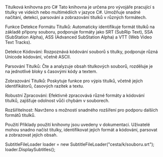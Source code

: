 Titulková knihovna pro C#
Tato knihovna je určena pro vývojáře pracující s titulky ve videích nebo multimédiích v jazyce C#. Umožňuje snadné načítání, detekci, parsování a zobrazování titulků v různých formátech.

Funkce
Detekce Formátu Titulků: Automaticky identifikuje formát titulků na základě přípony souboru, podporuje formáty jako SRT (SubRip Text), SSA (SubStation Alpha), ASS (Advanced SubStation Alpha) a VTT (Web Video Text Tracks).

Detekce Kódování: Rozpoznává kódování souborů s titulky, podporuje různá Unicode kódování, včetně ASCII.

Parsování Titulků: Čte a analyzuje obsah titulkových souborů, rozděluje je na jednotlivé bloky s časovými kódy a textem.

Zobrazování Titulků: Poskytuje funkce pro výpis titulků, včetně jejich identifikátorů, časových razítek a textu.

Robustní Zpracování: Efektivně zpracovává různé formáty a kódování titulků, zajišťuje odolnost vůči chybám v souborech.

Rozšiřitelnost: Navrženo s možností snadného rozšíření pro podporu dalších formátů titulků.

Použití
Příklady použití knihovny jsou uvedeny v dokumentaci. Uživatelé mohou snadno načíst titulky, identifikovat jejich formát a kódování, parsovat a zobrazovat jejich obsah.

SubtitleFileLoader loader = new SubtitleFileLoader("cesta/k/souboru.srt");
loader.DisplaySubtitles();
